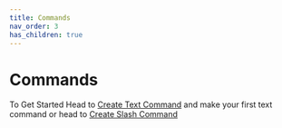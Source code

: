 ```yaml
---
title: Commands
nav_order: 3
has_children: true
---
```


# Commands

To Get Started Head to [Create Text Command](/create-text-cmd.md) and make your first text command or head to [Create Slash Command](/create-slash-command.md)
